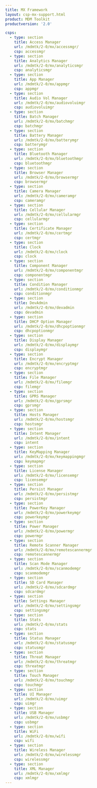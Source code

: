 ```yaml
---
title: MX Framework
layout: csp-mx-support.html
product: MDM Toolkit
productversion: '2.0'

csps:
  - type: section
    title: Access Manager
    url: /mdmtk/2-0/mx/accessmgr/
    csp: accessmgr
  - type: section
    title: Analytics Manager
    url: /mdmtk/2-0/mx/analyticsmgr
    csp: analyticsmgr
  - type: section
    title: App Manager
    url: /mdmtk/2-0/mx/appmgr
    csp: appmgr
  - type: section
    title: Audio Vol Manager
    url: /mdmtk/2-0/mx/audiovoluimgr
    csp: audiovoluimgr
  - type: section
    title: Batch Manager
    url: /mdmtk/2-0/mx/batchmgr
    csp: batchmgr
  - type: section
    title: Battery Manager
    url: /mdmtk/2-0/mx/batterymgr
    csp: batterymgr
  - type: section
    title: Bluetooth Manager
    url: /mdmtk/2-0/mx/bluetoothmgr
    csp: bluetoothmgr
  - type: section
    title: Browser Manager
    url: /mdmtk/2-0/mx/browsermgr
    csp: browsermgr
  - type: section
    title: Camera Manager
    url: /mdmtk/2-0/mx/cameramgr
    csp: cameramgr
  - type: section
    title: Cellular Manager
    url: /mdmtk/2-0/mx/cellularmgr
    csp: cellularmgr
  - type: section
    title: Certificate Manager
    url: /mdmtk/2-0/mx/certmgr
    csp: certmgr
  - type: section
    title: Clock
    url: /mdmtk/2-0/mx/clock
    csp: clock
  - type: section
    title: Component Manager
    url: /mdmtk/2-0/mx/componentmgr
    csp: componentmgr
  - type: section
    title: Condition Manager
    url: /mdmtk/2-0/mx/conditionmgr
    csp: conditionmgr
  - type: section
    title: DevAdmin
    url: /mdmtk/2-0/mx/devadmin
    csp: devadmin
  - type: section
    title: DHCP Option Manager
    url: /mdmtk/2-0/mx/dhcpoptionmgr
    csp: dhcpoptionmgr
  - type: section
    title: Display Manager
    url: /mdmtk/2-0/mx/displaymgr
    csp: displaymgr
  - type: section
    title: Encrypt Manager
    url: /mdmtk/2-0/mx/encryptmgr
    csp: encryptmgr
  - type: section
    title: File Manager
    url: /mdmtk/2-0/mx/filemgr
    csp: filemgr
  - type: section
    title: GPRS Manager
    url: /mdmtk/2-0/mx/gprsmgr
    csp: gprsmgr
  - type: section
    title: Hosts Manager
    url: /mdmtk/2-0/mx/hostsmgr
    csp: hostsmgr
  - type: section
    title: Intent Manager
    url: /mdmtk/2-0/mx/intent
    csp: intent
  - type: section
    title: KeyMapping Manager
    url: /mdmtk/2-0/mx/keymappingmgr
    csp: keymapmgr
  - type: section
    title: License Manager
    url: /mdmtk/2-0/mx/licensemgr
    csp: licensemgr
  - type: section
    title: Persist Manager
    url: /mdmtk/2-0/mx/persistmgr
    csp: persistmgr
  - type: section
    title: PowerKey Manager
    url: /mdmtk/2-0/mx/powerkeymgr
    csp: powerkeymgr
  - type: section
    title: Power Manager
    url: /mdmtk/2-0/mx/powermgr
    csp: powermgr
  - type: section
    title: Remote Scanner Manager
    url: /mdmtk/2-0/mx/remotescannermgr
    csp: remotescannermgr
  - type: section
    title: Scan Mode Manager
    url: /mdmtk/2-0/mx/scanmodemgr
    csp: scanmodemgr
  - type: section
    title: SD Card Manager
    url: /mdmtk/2-0/mx/sdcardmgr
    csp: sdcardmgr
  - type: section
    title: Settings Manager
    url: /mdmtk/2-0/mx/settingsmgr
    csp: settingsmgr
  - type: section
    title: Stats
    url: /mdmtk/2-0/mx/stats
    csp: stats
  - type: section
    title: Status Manager
    url: /mdmtk/2-0/mx/statusmgr
    csp: statusmgr
  - type: section
    title: Threat Manager
    url: /mdmtk/2-0/mx/threatmgr
    csp: threatmgr
  - type: section
    title: Touch Manager
    url: /mdmtk/2-0/mx/touchmgr
    csp: touchmgr
  - type: section
    title: UI Manager
    url: /mdmtk/2-0/mx/uimgr
    csp: uimgr
  - type: section
    title: USB Manager
    url: /mdmtk/2-0/mx/usbmgr
    csp: usbmgr
  - type: section
    title: WiFi
    url: /mdmtk/2-0/mx/wifi
    csp: wifi
  - type: section
    title: Wireless Manager
    url: /mdmtk/2-0/mx/wirelessmgr
    csp: wirelessmgr
  - type: section
    title: XML Manager
    url: /mdmtk/2-0/mx/xmlmgr
    csp: xmlmgr
---
```



